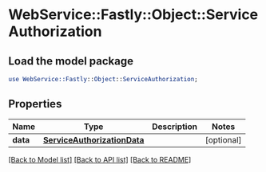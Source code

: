 # WebService::Fastly::Object::ServiceAuthorization

## Load the model package
```perl
use WebService::Fastly::Object::ServiceAuthorization;
```

## Properties
Name | Type | Description | Notes
------------ | ------------- | ------------- | -------------
**data** | [**ServiceAuthorizationData**](ServiceAuthorizationData.md) |  | [optional] 

[[Back to Model list]](../README.md#documentation-for-models) [[Back to API list]](../README.md#documentation-for-api-endpoints) [[Back to README]](../README.md)



